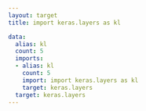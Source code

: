 ```yaml
---
layout: target
title: import keras.layers as kl

data:
  alias: kl
  count: 5
  imports:
  - alias: kl
    count: 5
    import: import keras.layers as kl
    target: keras.layers
  target: keras.layers
---
```

